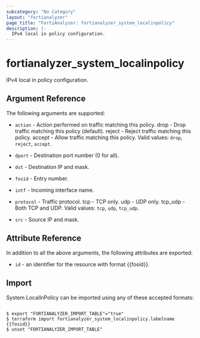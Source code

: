 ```yaml
---
subcategory: "No Category"
layout: "fortianalyzer"
page_title: "FortiAnalyzer: fortianalyzer_system_localinpolicy"
description: |-
  IPv4 local in policy configuration.
---
```


# fortianalyzer_system_localinpolicy
IPv4 local in policy configuration.

## Argument Reference


The following arguments are supported:


* `action` - Action performed on traffic matching this policy. drop - Drop traffic matching this policy (default). reject - Reject traffic matching this policy. accept - Allow traffic matching this policy. Valid values: `drop`, `reject`, `accept`.

* `dport` - Destination port number (0 for all).
* `dst` - Destination IP and mask.
* `fosid` - Entry number.
* `intf` - Incoming interface name.
* `protocol` - Traffic protocol. tcp - TCP only. udp - UDP only. tcp_udp - Both TCP and UDP. Valid values: `tcp`, `udp`, `tcp_udp`.

* `src` - Source IP and mask.


## Attribute Reference

In addition to all the above arguments, the following attributes are exported:
* `id` - an identifier for the resource with format {{fosid}}.

## Import

System LocalInPolicy can be imported using any of these accepted formats:
```

$ export "FORTIANALYZER_IMPORT_TABLE"="true"
$ terraform import fortianalyzer_system_localinpolicy.labelname {{fosid}}
$ unset "FORTIANALYZER_IMPORT_TABLE"
```

